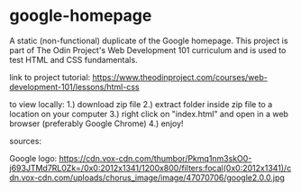 # google-homepage

A static (non-functional) duplicate of the Google homepage. This project is part of The Odin Project's Web Development 101
curriculum and is used to test HTML and CSS fundamentals.


link to project tutorial: https://www.theodinproject.com/courses/web-development-101/lessons/html-css

to view locally: 1.) download zip file
		 2.) extract folder inside zip file to a location on your computer
		 3.) right click on "index.html" and open in a web browser (preferably Google Chrome)
		 4.) enjoy!







sources:

Google logo: https://cdn.vox-cdn.com/thumbor/Pkmq1nm3skO0-j693JTMd7RL0Zk=/0x0:2012x1341/1200x800/filters:focal(0x0:2012x1341)/cdn.vox-cdn.com/uploads/chorus_image/image/47070706/google2.0.0.jpg
